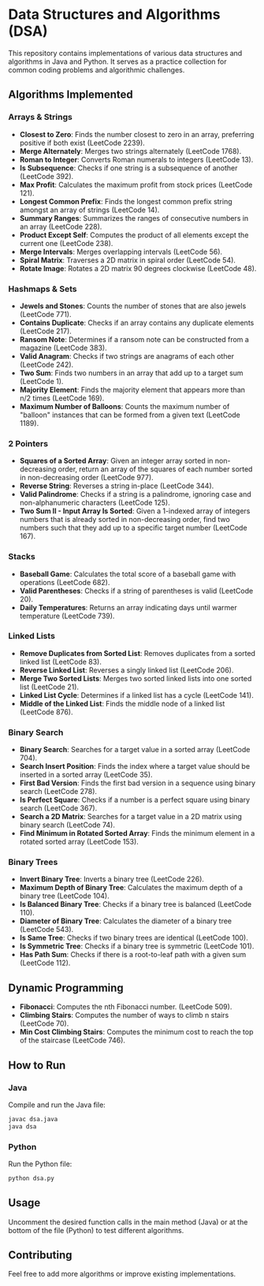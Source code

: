 # Data Structures and Algorithms (DSA)

This repository contains implementations of various data structures and algorithms in Java and Python. It serves as a practice collection for common coding problems and algorithmic challenges.

## Algorithms Implemented

### Arrays & Strings
- **Closest to Zero**: Finds the number closest to zero in an array, preferring positive if both exist (LeetCode 2239).
- **Merge Alternately**: Merges two strings alternately (LeetCode 1768).
- **Roman to Integer**: Converts Roman numerals to integers (LeetCode 13).
- **Is Subsequence**: Checks if one string is a subsequence of another (LeetCode 392).
- **Max Profit**: Calculates the maximum profit from stock prices (LeetCode 121).
- **Longest Common Prefix**: Finds the longest common prefix string amongst an array of strings (LeetCode 14).
- **Summary Ranges**: Summarizes the ranges of consecutive numbers in an array (LeetCode 228).
- **Product Except Self**: Computes the product of all elements except the current one (LeetCode 238).
- **Merge Intervals**: Merges overlapping intervals (LeetCode 56).
- **Spiral Matrix**: Traverses a 2D matrix in spiral order (LeetCode 54).
- **Rotate Image**: Rotates a 2D matrix 90 degrees clockwise (LeetCode 48).

### Hashmaps & Sets
- **Jewels and Stones**: Counts the number of stones that are also jewels (LeetCode 771).
- **Contains Duplicate**: Checks if an array contains any duplicate elements (LeetCode 217).
- **Ransom Note**: Determines if a ransom note can be constructed from a magazine (LeetCode 383).
- **Valid Anagram**: Checks if two strings are anagrams of each other (LeetCode 242).
- **Two Sum**: Finds two numbers in an array that add up to a target sum (LeetCode 1).
- **Majority Element**: Finds the majority element that appears more than n/2 times (LeetCode 169).
- **Maximum Number of Balloons**: Counts the maximum number of "balloon" instances that can be formed from a given text (LeetCode 1189).

### 2 Pointers
- **Squares of a Sorted Array**: Given an integer array sorted in non-decreasing order, return an array of the squares of each number sorted in non-decreasing order (LeetCode 977).
- **Reverse String**: Reverses a string in-place (LeetCode 344).
- **Valid Palindrome**: Checks if a string is a palindrome, ignoring case and non-alphanumeric characters (LeetCode 125).
- **Two Sum II - Input Array Is Sorted**: Given a 1-indexed array of integers numbers that is already sorted in non-decreasing order, find two numbers such that they add up to a specific target number (LeetCode 167).

### Stacks
- **Baseball Game**: Calculates the total score of a baseball game with operations (LeetCode 682).
- **Valid Parentheses**: Checks if a string of parentheses is valid (LeetCode 20).
- **Daily Temperatures**: Returns an array indicating days until warmer temperature (LeetCode 739).

### Linked Lists
- **Remove Duplicates from Sorted List**: Removes duplicates from a sorted linked list (LeetCode 83).
- **Reverse Linked List**: Reverses a singly linked list (LeetCode 206).
- **Merge Two Sorted Lists**: Merges two sorted linked lists into one sorted list (LeetCode 21).
- **Linked List Cycle**: Determines if a linked list has a cycle (LeetCode 141).
- **Middle of the Linked List**: Finds the middle node of a linked list (LeetCode 876).

### Binary Search
- **Binary Search**: Searches for a target value in a sorted array (LeetCode 704).
- **Search Insert Position**: Finds the index where a target value should be inserted in a sorted array (LeetCode 35).
- **First Bad Version**: Finds the first bad version in a sequence using binary search (LeetCode 278).
- **Is Perfect Square**: Checks if a number is a perfect square using binary search (LeetCode 367).
- **Search a 2D Matrix**: Searches for a target value in a 2D matrix using binary search (LeetCode 74).
- **Find Minimum in Rotated Sorted Array**: Finds the minimum element in a rotated sorted array (LeetCode 153).

### Binary Trees
- **Invert Binary Tree**: Inverts a binary tree (LeetCode 226).
- **Maximum Depth of Binary Tree**: Calculates the maximum depth of a binary tree (LeetCode 104).
- **Is Balanced Binary Tree**: Checks if a binary tree is balanced (LeetCode 110).
- **Diameter of Binary Tree**: Calculates the diameter of a binary tree (LeetCode 543).
- **Is Same Tree**: Checks if two binary trees are identical (LeetCode 100).
- **Is Symmetric Tree**: Checks if a binary tree is symmetric (LeetCode 101).
- **Has Path Sum**: Checks if there is a root-to-leaf path with a given sum (LeetCode 112).

## Dynamic Programming
- **Fibonacci**: Computes the nth Fibonacci number. (LeetCode 509).
- **Climbing Stairs**: Computes the number of ways to climb n stairs (LeetCode 70).
- **Min Cost Climbing Stairs**: Computes the minimum cost to reach the top of the staircase (LeetCode 746).

## How to Run

### Java
Compile and run the Java file:
```bash
javac dsa.java
java dsa
```

### Python
Run the Python file:
```bash
python dsa.py
```

## Usage
Uncomment the desired function calls in the main method (Java) or at the bottom of the file (Python) to test different algorithms.

## Contributing
Feel free to add more algorithms or improve existing implementations.
